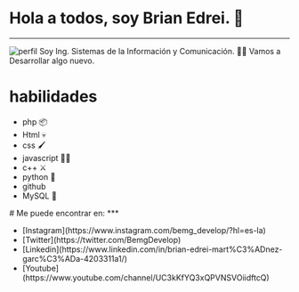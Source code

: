 # Hola a todos, soy Brian Edrei. 🖖 
***
<img src="https://instagram.ftlc1-1.fna.fbcdn.net/v/t51.2885-19/s150x150/248439028_1337465993356769_1240898899502381446_n.jpg?_nc_ht=instagram.ftlc1-1.fna.fbcdn.net&_nc_cat=105&_nc_ohc=x86AOR9b1LYAX88lhvc&edm=AP_V10EBAAAA&ccb=7-4&oh=aa523434fabc2418dd55fad5cfbef432&oe=619F8F37&_nc_sid=4f375e" Alt="perfil">
Soy Ing. Sistemas de la Información y Comunicación. 👨‍💻
Vamos a Desarrollar algo nuevo.

# habilidades 
<ul>
 <li> php 📦 </li>
 <li> Html 💀 </li>
 <li> css 🖌️ </li>
 <li> javascript 🏃‍♂️ </li>
 <li> c++ ⚔️ </li>
 <li> python 🐍 </li>
 <li> github </li>
 <li> MySQL 🐬 </li>
 </ul>
# Me puede encontrar en:
***
<ul>
  <li>[Instagram](https://www.instagram.com/bemg_develop/?hl=es-la)</li>
  <li>[Twitter](https://twitter.com/BemgDevelop)</li>
  <li>[Linkedin](https://www.linkedin.com/in/brian-edrei-mart%C3%ADnez-garc%C3%ADa-4203311a1/)</li>
  <li>[Youtube](https://www.youtube.com/channel/UC3kKfYQ3xQPVNSVOiidftcQ)</li>
</ul>
